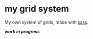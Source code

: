 # my grid system

My own system of grids, made with [sass](http://sass-lang.com/).

*************work in progress*************
